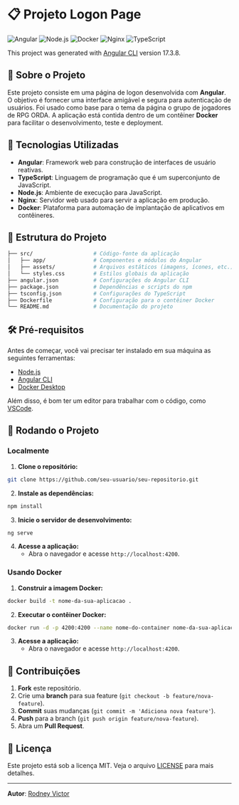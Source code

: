 # 📋 Projeto Logon Page

![Angular](https://img.shields.io/badge/Angular-17.3.8-red?style=for-the-badge&logo=angular)
![Node.js](https://img.shields.io/badge/Node.js-16.x-green?style=for-the-badge&logo=node.js)
![Docker](https://img.shields.io/badge/Docker-20.x-blue?style=for-the-badge&logo=docker)
![Nginx](https://img.shields.io/badge/Nginx-1.21.x-brightgreen?style=for-the-badge&logo=nginx)
![TypeScript](https://img.shields.io/badge/TypeScript-4.4.x-blue?style=for-the-badge&logo=typescript)

This project was generated with [Angular CLI](https://github.com/angular/angular-cli) version 17.3.8.

## 📝 Sobre o Projeto

Este projeto consiste em uma página de logon desenvolvida com **Angular**. O objetivo é fornecer uma interface amigável e segura para autenticação de usuários. Foi usado como base para o tema da página o grupo de jogadores de RPG ORDA. A aplicação está contida dentro de um contêiner **Docker** para facilitar o desenvolvimento, teste e deployment.

## 🚀 Tecnologias Utilizadas

- **Angular**: Framework web para construção de interfaces de usuário reativas.
- **TypeScript**: Linguagem de programação que é um superconjunto de JavaScript.
- **Node.js**: Ambiente de execução para JavaScript.
- **Nginx**: Servidor web usado para servir a aplicação em produção.
- **Docker**: Plataforma para automação de implantação de aplicativos em contêineres.

## 📂 Estrutura do Projeto

```bash
├── src/                   # Código-fonte da aplicação
│   ├── app/               # Componentes e módulos do Angular
│   ├── assets/            # Arquivos estáticos (imagens, ícones, etc.)
│   └── styles.css         # Estilos globais da aplicação
├── angular.json           # Configurações do Angular CLI
├── package.json           # Dependências e scripts do npm
├── tsconfig.json          # Configurações do TypeScript
├── Dockerfile             # Configuração para o contêiner Docker
└── README.md              # Documentação do projeto
```

## 🛠️ Pré-requisitos

Antes de começar, você vai precisar ter instalado em sua máquina as seguintes ferramentas:

- [Node.js](https://nodejs.org/)
- [Angular CLI](https://angular.io/cli)
- [Docker Desktop](https://www.docker.com/products/docker-desktop)

Além disso, é bom ter um editor para trabalhar com o código, como [VSCode](https://code.visualstudio.com/).

## 🚀 Rodando o Projeto

### Localmente

1. **Clone o repositório:**

```bash
git clone https://github.com/seu-usuario/seu-repositorio.git
```

2. **Instale as dependências:**

```bash
npm install
```

3. **Inicie o servidor de desenvolvimento:**

```bash
ng serve
```

4. **Acesse a aplicação:**
   - Abra o navegador e acesse `http://localhost:4200`.

### Usando Docker

1. **Construir a imagem Docker:**

```bash
docker build -t nome-da-sua-aplicacao .
```

2. **Executar o contêiner Docker:**

```bash
docker run -d -p 4200:4200 --name nome-do-container nome-da-sua-aplicacao
```

3. **Acesse a aplicação:**
   - Abra o navegador e acesse `http://localhost:4200`.

## 🤝 Contribuições

1. **Fork** este repositório.
2. Crie uma **branch** para sua feature (`git checkout -b feature/nova-feature`).
3. **Commit** suas mudanças (`git commit -m 'Adiciona nova feature'`).
4. **Push** para a branch (`git push origin feature/nova-feature`).
5. Abra um **Pull Request**.

## 📄 Licença

Este projeto está sob a licença MIT. Veja o arquivo [LICENSE](LICENSE) para mais detalhes.

---

**Autor**: [Rodney Victor](https://github.com/rodneyvictorsoares)
